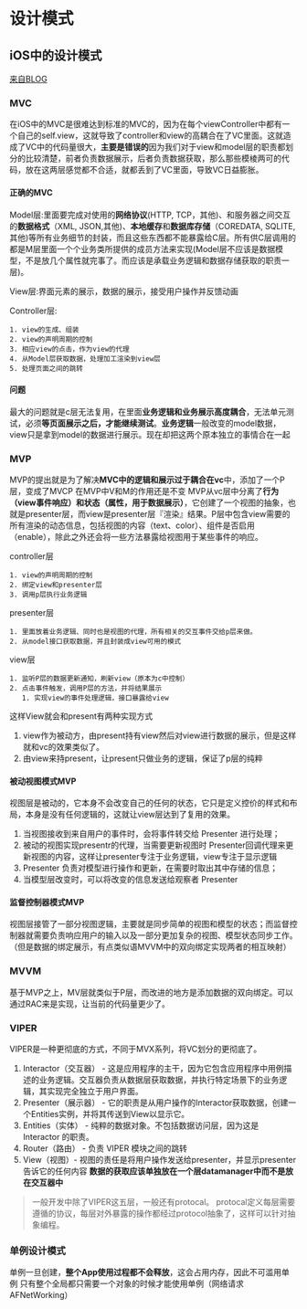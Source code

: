# 设计模式

## iOS中的设计模式

[来自BLOG](https://www.jianshu.com/p/2ad25e2769b5)

### MVC

在iOS中的MVC是很难达到标准的MVC的，因为在每个viewController中都有一个自己的self.view，这就导致了controller和view的高耦合在了VC里面。这就造成了VC中的代码量很大，**主要是错误的**因为我们对于view和model层的职责都划分的比较清楚，前者负责数据展示，后者负责数据获取，那么那些模棱两可的代码，放在这两层感觉都不合适，就都丢到了VC里面，导致VC日益膨胀。

#### 正确的MVC

Model层:里面要完成对使用的**网络协议**(HTTP, TCP，其他)、和服务器之间交互的**数据格式**（XML, JSON,其他)、**本地缓存**和**数据库存储**（COREDATA, SQLITE,其他)等所有业务细节的封装，而且这些东西都不能暴露给C层。所有供C层调用的都是M层里面一个个业务类所提供的成员方法来实现(Model层不应该是数据模型，不是放几个属性就完事了。而应该是承载业务逻辑和数据存储获取的职责一层)。

View层:界面元素的展示，数据的展示，接受用户操作并反馈动画

Controller层:

    1. view的生成、组装
    2. view的声明周期的控制
    3. 相应view的点击，作为view的代理
    4. 从Model层获取数据，处理加工渲染到view层
    5. 处理页面之间的跳转

#### 问题

最大的问题就是c层无法复用，在里面**业务逻辑和业务展示高度耦合**，无法单元测试，必须**等页面展示之后，才能继续测试**。**业务逻辑**一般改变的model数据，view只是拿到model的数据进行展示。现在却把这两个原本独立的事情合在一起

### MVP

MVP的提出就是为了解决**MVC中的逻辑和展示过于耦合在vc**中，添加了一个P层，变成了MVCP
在MVP中V和M的作用还是不变
MVP从vc层中分离了**行为（view事件响应）和状态（属性，用于数据展示）**，它创建了一个视图的抽象，也就是presenter层，而view是presenter层『渲染』结果。P层中包含view需要的所有渲染的动态信息，包括视图的内容（text、color）、组件是否启用（enable），除此之外还会将一些方法暴露给视图用于某些事件的响应。

controller层

    1. view的声明周期的控制
    2. 绑定view和presenter层
    3. 调用p层执行业务逻辑
presenter层

    1. 里面放着业务逻辑、同时也是视图的代理，所有相关的交互事件交给p层来做。
    2. 从model接口获取数据，并且封装成view可用的模式
view层

    1. 监听P层的数据更新通知，刷新view（原本为c中控制）
    2. 点击事件触发，调用P层的方法，并将结果展示
       1. 实现view的事件处理逻辑，接口暴露给view

这样View就会和present有两种实现方式

1. view作为被动方，由present持有view然后对view进行数据的展示，但是这样就和vc的效果类似了。
2. 由view来持present，让present只做业务的逻辑，保证了p层的纯粹

#### 被动视图模式MVP

视图层是被动的，它本身不会改变自己的任何的状态，它只是定义控价的样式和布局，本身是没有任何逻辑的，这就让view层达到了复用的效果。

1. 当视图接收到来自用户的事件时，会将事件转交给 Presenter 进行处理；
2. 被动的视图实现presentr的代理，当需要更新视图时 Presenter回调代理来更新视图的内容，这样让presenter专注于业务逻辑，view专注于显示逻辑
3. Presenter 负责对模型进行操作和更新，在需要时取出其中存储的信息；
4. 当模型层改变时，可以将改变的信息发送给观察者 Presenter

#### 监督控制器模式MVP

视图层接管了一部分视图逻辑，主要就是同步简单的视图和模型的状态；而监督控制器就需要负责响应用户的输入以及一部分更加复杂的视图、模型状态同步工作。（但是数据的绑定展示，有点类似语MVVM中的双向绑定实现两者的相互映射）

### MVVM

基于MVP之上，MV层就类似于P层，而改进的地方是添加数据的双向绑定。可以通过RAC来是实现，让当前的代码量更少了。

### VIPER

VIPER是一种更彻底的方式，不同于MVX系列，将VC划分的更彻底了。

1. Interactor（交互器） - 这是应用程序的主干，因为它包含应用程序中用例描述的业务逻辑。交互器负责从数据层获取数据，并执行特定场景下的业务逻辑，其实现完全独立于用户界面。
2. Presenter（展示器） - 它的职责是从用户操作的Interactor获取数据，创建一个Entities实例，并将其传送到View以显示它。
3. Entities（实体） - 纯粹的数据对象。不包括数据访问层，因为这是 Interactor 的职责。
4. Router（路由） - 负责 VIPER 模块之间的跳转
5. View（视图）- 视图的责任是将用户操作发送给presenter，并显示presenter告诉它的任何内容
**数据的获取应该单独放在一个层datamanager中而不是放在交互器中**

> 一般开发中除了VIPER这五层，一般还有protocal。
> protocal定义每层需要遵循的协议，每层对外暴露的操作都经过protocol抽象了，这样可以针对抽象编程。

### 单例设计模式

单例一旦创建，**整个App使用过程都不会释放**，这会占用内存，因此不可滥用单例
只有整个全局都只需要一个对象的时候才能使用单例（网络请求AFNetWorking）

